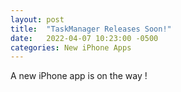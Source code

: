 ```yaml
---
layout: post
title:  "TaskManager Releases Soon!"
date:   2022-04-07 10:23:00 -0500
categories: New iPhone Apps
---
```

A new iPhone app is on the way !